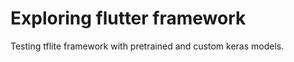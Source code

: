 # Exploring flutter framework 

Testing tflite framework with pretrained and custom keras models.




